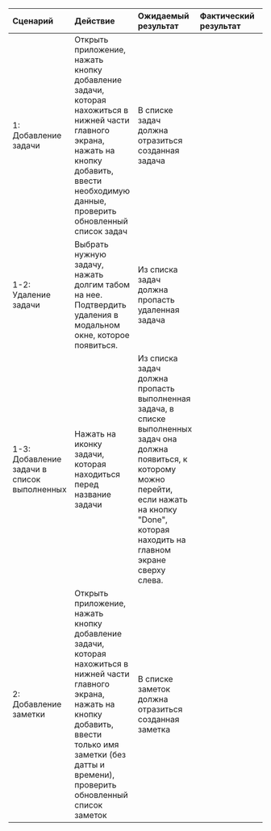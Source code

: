 |Сценарий|Действие|Ожидаемый результат|Фактический результат| Оценка|
|:---|:---|:---|:---|:---|
|1: Добавление задачи | Открыть приложение, нажать кнопку добавление задачи, которая нахожиться в нижней части главного экрана, нажать на кнопку добавить, ввести необходимую данные, проверить обновленный список задач | В списке задач должна отразиться  созданная задача  |||
|1-2: Удаление задачи | Выбрать нужную задачу, нажать долгим табом на нее. Подтвердить удаления в модальном окне, которое появиться.  | Из списка задач должна пропасть удаленная задача  |||
|1-3: Добавление задачи в список выполненных | Нажать на иконку задачи, которая находиться перед название задачи | Из списка задач должна пропасть выполненная задача, в списке выполненных задач она должна появиться, к которому можно перейти, если нажать на кнопку "Done", которая находить на главном экране сверху слева. |||
|2: Добавление заметки |  Открыть приложение, нажать кнопку добавление задачи, которая нахожиться в нижней части главного экрана, нажать на кнопку добавить, ввести только имя заметки (без датты и времени), проверить обновленный список заметок | В списке заметок должна отразиться созданная заметка|||

